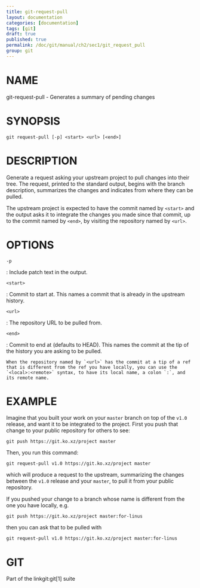 ```yaml
---
title: git-request-pull
layout: documentation
categories: [documentation]
tags: [git]
draft: true
published: true
permalink: /doc/git/manual/ch2/sec1/git_request_pull
group: git
---
```


NAME
====

git-request-pull - Generates a summary of pending changes

SYNOPSIS
========

    git request-pull [-p] <start> <url> [<end>]

DESCRIPTION
===========

Generate a request asking your upstream project to pull changes into their tree. The request, printed to the standard output, begins with the branch description, summarizes the changes and indicates from where they can be pulled.

The upstream project is expected to have the commit named by `<start>` and the output asks it to integrate the changes you made since that commit, up to the commit named by `<end>`, by visiting the repository named by `<url>`.

OPTIONS
=======

`-p`

:   Include patch text in the output.

`<start>`

:   Commit to start at. This names a commit that is already in the upstream history.

`<url>`

:   The repository URL to be pulled from.

`<end>`

:   Commit to end at (defaults to HEAD). This names the commit at the tip of the history you are asking to be pulled.

    When the repository named by `<url>` has the commit at a tip of a ref that is different from the ref you have locally, you can use the `<local>:<remote>` syntax, to have its local name, a colon `:`, and its remote name.

EXAMPLE
=======

Imagine that you built your work on your `master` branch on top of the `v1.0` release, and want it to be integrated to the project. First you push that change to your public repository for others to see:

    git push https://git.ko.xz/project master

Then, you run this command:

    git request-pull v1.0 https://git.ko.xz/project master

which will produce a request to the upstream, summarizing the changes between the `v1.0` release and your `master`, to pull it from your public repository.

If you pushed your change to a branch whose name is different from the one you have locally, e.g.

    git push https://git.ko.xz/project master:for-linus

then you can ask that to be pulled with

    git request-pull v1.0 https://git.ko.xz/project master:for-linus

GIT
===

Part of the linkgit:git\[1\] suite
